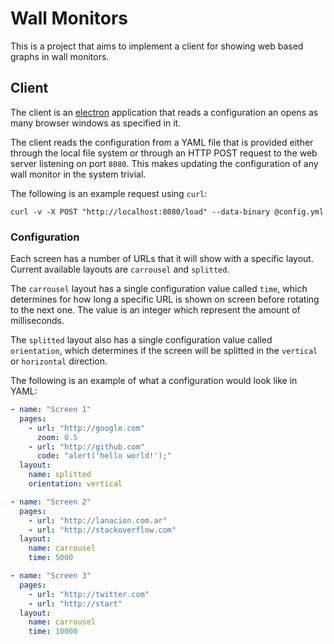 # Wall Monitors #

This is a project that aims to implement a client for showing web based graphs in wall monitors.

## Client ##

The client is an [electron](http://electron.atom.io/) application that reads a configuration an opens
as many browser windows as specified in it.

The client reads the configuration from a YAML file that is provided either through the local file system
or through an HTTP POST request to the web server listening on port `8080`. This makes updating the
configuration of any wall monitor in the system trivial.

The following is an example request using `curl`:

```
curl -v -X POST "http://localhost:8080/load" --data-binary @config.yml
```

### Configuration ###

Each screen has a number of URLs that it will show with a specific layout. Current available layouts are
`carrousel` and `splitted`.

The `carrousel` layout has a single configuration value called `time`, which determines for how long a
specific URL is shown on screen before rotating to the next one. The value is an integer which represent
the amount of milliseconds.

The `splitted` layout also has a single configuration value called `orientation`, which determines if the
screen will be splitted in the `vertical` or `horizontal` direction.

The following is an example of what a configuration would look like in YAML:

```yaml
- name: "Screen 1"
  pages:
    - url: "http://google.com"
      zoom: 0.5
    - url: "http://github.com"
      code: "alert('hello world!');"
  layout:
    name: splitted
    orientation: vertical

- name: "Screen 2"
  pages:
    - url: "http://lanacion.com.ar"
    - url: "http://stackoverflow.com"
  layout:
    name: carrousel
    time: 5000

- name: "Screen 3"
  pages:
    - url: "http://twitter.com"
    - url: "http://start"
  layout:
    name: carrousel
    time: 10000
```
